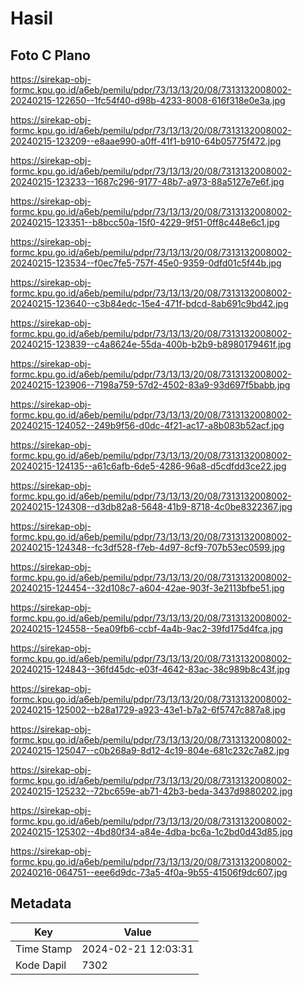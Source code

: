 # Hasil

## Foto C Plano

https://sirekap-obj-formc.kpu.go.id/a6eb/pemilu/pdpr/73/13/13/20/08/7313132008002-20240215-122650--1fc54f40-d98b-4233-8008-616f318e0e3a.jpg

https://sirekap-obj-formc.kpu.go.id/a6eb/pemilu/pdpr/73/13/13/20/08/7313132008002-20240215-123209--e8aae990-a0ff-41f1-b910-64b05775f472.jpg

https://sirekap-obj-formc.kpu.go.id/a6eb/pemilu/pdpr/73/13/13/20/08/7313132008002-20240215-123233--1687c296-9177-48b7-a973-88a5127e7e6f.jpg

https://sirekap-obj-formc.kpu.go.id/a6eb/pemilu/pdpr/73/13/13/20/08/7313132008002-20240215-123351--b8bcc50a-15f0-4229-9f51-0ff8c448e6c1.jpg

https://sirekap-obj-formc.kpu.go.id/a6eb/pemilu/pdpr/73/13/13/20/08/7313132008002-20240215-123534--f0ec7fe5-757f-45e0-9359-0dfd01c5f44b.jpg

https://sirekap-obj-formc.kpu.go.id/a6eb/pemilu/pdpr/73/13/13/20/08/7313132008002-20240215-123640--c3b84edc-15e4-471f-bdcd-8ab691c9bd42.jpg

https://sirekap-obj-formc.kpu.go.id/a6eb/pemilu/pdpr/73/13/13/20/08/7313132008002-20240215-123839--c4a8624e-55da-400b-b2b9-b8980179461f.jpg

https://sirekap-obj-formc.kpu.go.id/a6eb/pemilu/pdpr/73/13/13/20/08/7313132008002-20240215-123906--7198a759-57d2-4502-83a9-93d697f5babb.jpg

https://sirekap-obj-formc.kpu.go.id/a6eb/pemilu/pdpr/73/13/13/20/08/7313132008002-20240215-124052--249b9f56-d0dc-4f21-ac17-a8b083b52acf.jpg

https://sirekap-obj-formc.kpu.go.id/a6eb/pemilu/pdpr/73/13/13/20/08/7313132008002-20240215-124135--a61c6afb-6de5-4286-96a8-d5cdfdd3ce22.jpg

https://sirekap-obj-formc.kpu.go.id/a6eb/pemilu/pdpr/73/13/13/20/08/7313132008002-20240215-124308--d3db82a8-5648-41b9-8718-4c0be8322367.jpg

https://sirekap-obj-formc.kpu.go.id/a6eb/pemilu/pdpr/73/13/13/20/08/7313132008002-20240215-124348--fc3df528-f7eb-4d97-8cf9-707b53ec0599.jpg

https://sirekap-obj-formc.kpu.go.id/a6eb/pemilu/pdpr/73/13/13/20/08/7313132008002-20240215-124454--32d108c7-a604-42ae-903f-3e2113bfbe51.jpg

https://sirekap-obj-formc.kpu.go.id/a6eb/pemilu/pdpr/73/13/13/20/08/7313132008002-20240215-124558--5ea09fb6-ccbf-4a4b-9ac2-39fd175d4fca.jpg

https://sirekap-obj-formc.kpu.go.id/a6eb/pemilu/pdpr/73/13/13/20/08/7313132008002-20240215-124843--36fd45dc-e03f-4642-83ac-38c989b8c43f.jpg

https://sirekap-obj-formc.kpu.go.id/a6eb/pemilu/pdpr/73/13/13/20/08/7313132008002-20240215-125002--b28a1729-a923-43e1-b7a2-6f5747c887a8.jpg

https://sirekap-obj-formc.kpu.go.id/a6eb/pemilu/pdpr/73/13/13/20/08/7313132008002-20240215-125047--c0b268a9-8d12-4c19-804e-681c232c7a82.jpg

https://sirekap-obj-formc.kpu.go.id/a6eb/pemilu/pdpr/73/13/13/20/08/7313132008002-20240215-125232--72bc659e-ab71-42b3-beda-3437d9880202.jpg

https://sirekap-obj-formc.kpu.go.id/a6eb/pemilu/pdpr/73/13/13/20/08/7313132008002-20240215-125302--4bd80f34-a84e-4dba-bc6a-1c2bd0d43d85.jpg

https://sirekap-obj-formc.kpu.go.id/a6eb/pemilu/pdpr/73/13/13/20/08/7313132008002-20240216-064751--eee6d9dc-73a5-4f0a-9b55-41506f9dc607.jpg


## Metadata

| Key        | Value               |
| ---------- | ------------------- |
| Time Stamp | 2024-02-21 12:03:31 |
| Kode Dapil | 7302                |



